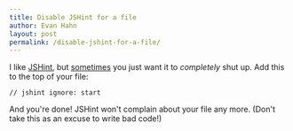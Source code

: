 ```yaml
---
title: Disable JSHint for a file
author: Evan Hahn
layout: post
permalink: /disable-jshint-for-a-file/
---
```

I like [JSHint](http://jshint.com/), but [sometimes](http://js1k.com/) you just want it to *completely* shut up. Add this to the top of your file:

    // jshint ignore: start

And you're done! JSHint won't complain about your file any more. (Don't take this as an excuse to write bad code!)
